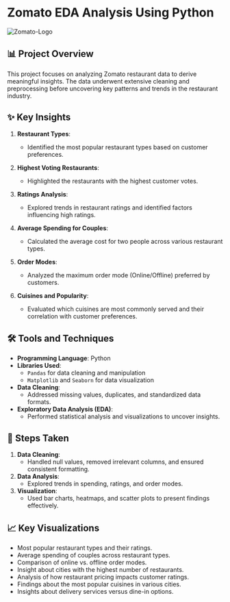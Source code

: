 # Zomato EDA Analysis Using Python
![Zomato-Logo](https://github.com/user-attachments/assets/8500f02e-b8d2-4669-825f-17855f27a3f7)


## 📊 Project Overview
This project focuses on analyzing Zomato restaurant data to derive meaningful insights. The data underwent extensive cleaning and preprocessing before uncovering key patterns and trends in the restaurant industry.

## ✨ Key Insights
1. **Restaurant Types**:
   - Identified the most popular restaurant types based on customer preferences.

2. **Highest Voting Restaurants**:
   - Highlighted the restaurants with the highest customer votes.

3. **Ratings Analysis**:
   - Explored trends in restaurant ratings and identified factors influencing high ratings.

4. **Average Spending for Couples**:
   - Calculated the average cost for two people across various restaurant types.

5. **Order Modes**:
   - Analyzed the maximum order mode (Online/Offline) preferred by customers.

6. **Cuisines and Popularity**:
   - Evaluated which cuisines are most commonly served and their correlation with customer preferences.

## 🛠️ Tools and Techniques
- **Programming Language**: Python
- **Libraries Used**:
  - `Pandas` for data cleaning and manipulation
  - `Matplotlib` and `Seaborn` for data visualization
- **Data Cleaning**:
  - Addressed missing values, duplicates, and standardized data formats.
- **Exploratory Data Analysis (EDA)**:
  - Performed statistical analysis and visualizations to uncover insights.

## 🔑 Steps Taken
1. **Data Cleaning**:
   - Handled null values, removed irrelevant columns, and ensured consistent formatting.
2. **Data Analysis**:
   - Explored trends in spending, ratings, and order modes.
3. **Visualization**:
   - Used bar charts, heatmaps, and scatter plots to present findings effectively.

## 📈 Key Visualizations
- Most popular restaurant types and their ratings.
- Average spending of couples across restaurant types.
- Comparison of online vs. offline order modes.
- Insight about cities with the highest number of restaurants.
- Analysis of how restaurant pricing impacts customer ratings.
- Findings about the most popular cuisines in various cities.
- Insights about delivery services versus dine-in options.
